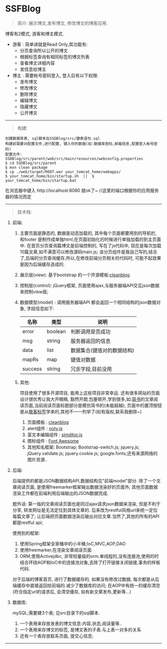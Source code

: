 # SSFBlog

> 简介:
    展示博文,发布博文, 修改博文的博客应用.
    
博客有2模式, 游客和博主模式.

- 游客 : 简单讲就是Read Only,其功能有:
    - 分页查询所以公开的博文 
    - 根据标签查询有相同标签的博文列表
    - 查看博文详细内容
    - 发信息给博主 
- 博主 : 需要帐号密码登入, 登入后有以下权限:
    - 发布博文
    - 修改博文
    - 删除博文
    - 编辑博文
    - 隐藏博文
    - 公开博文 
  

---
> 构建:
   
    创建数据库表, sql脚本在SSDBlog/src/建表语句.sql
    构建前需要对配置文件,进行配置, 键入你的数据(如:数据库密码,邮箱信息,配置登入帐号密码)
    配置文件: SSDBlog/src/parent/web/src/main/resources/webconfig.properties
    $ cd SSDBlog/src/parent
    $ mvn clean package
    $ cp ./web/target/ROOT.war your_tomcat_home/webapps/
    $ your_tomcat_home/bin/startup.sh  ||  $ your_tomcat_home/bin/startup.bat

 在浏览器中键入 http://localhost:8080 就ok了~           //这里的端口根据你的应用服务器的情况而定
 
 

---
> 技术栈:
1. 前端:
    1. 主要页面是静态的, 数据是动态加载的, 其中每个页面都要用到的导航栏, 和footer 是制作成单独html,在页面初始化的时候进行单独加载的到主页面中.
       在首页分页查询篇博文是前端控制的, 写在了js代码中, 现在是每次加载10篇文章,如不满意可以修改源码main.js; 该分页组件是我自己写的,结合了,后端的分页查询缓存,所以,在修改前端分页相关的代码时, 可能不起效果是因为后端缓存造成的.
    1. 展示层(view): 基于bootstrap 的一个开源模板:[cleanblog](https://github.com/deviodigital/cleanblog/)
    1. 控制层(control): jQuery框架, 页面使用ajax,与服务器端API交互json数据来控制view层;
    1. 数据模型(model) : 调用服务器端API 都会返回一个相同结构的json数据对象, 字段信息如下:
    
        名称 | 类型 | 说明
        ---|---|---
        error | boolean | 判断调用是否成功
        msg| string | 服务器返回的信息
        data | list | 数据集合(键值对的数据结构)
        mapRs | map | 键值对数据
        success| string | 冗余字段,目前没用
    1. 其他: 
        
        项目使用了很多开源项目, 能用上这些项目非常幸运.
        还有很多网站的页面设计很优秀让我大开眼睛, 豁然开朗,包塞顿开,学到很多,如:[简书](http://www.jianshu.com/)的文章阅读页面,当前阅读页面标题部分是模仿简书的(未能超越);
        页面中的置顶按钮是从[极客标签](http://www.gbtags.com/)学来的,其他不一一列举了(如有版权,联系我删除~)
        1. 页面模板 : [cleanblog](https://github.com/deviodigital/cleanblog/)
        1. alert组件 :  [noty.js](http://ned.im/noty) 
        1. 富文本编辑组件 :  [simditor.js](http://simditor.tower.im/) 
        1. 图标组件 :  [Font Awesome](http://fontawesome.io/)
        1. 其他知名框架: Bootstrap;
        Bootstrap-switch.js;
        jquery.js;
        jQuery.validate.js;
        jquery.cookie.js;
        google.fonts;还有来源网络的图片资源..
         
        
1. 后端:
    
    后端提供的都是JSON数据结构API,数据结构见"前端model"部分. 除了一个文章阅读页面, 是使用freemarker框架输出数据渲染好的页面外; 其他页面数据渲染工作都在前端利用后端输出的JSON数据完成.

    题外话: 第一版的文章阅读页面也是同过ajax请求json数据来渲染, 但是不利于分享, 转发网址是无法定位到具体文章的.
    后来改为restful风格url来统一定位每篇文章了; 让后端把页面数据渲染后输出对应文章.当然了,其他的所有的API都是restful api;
    
    使用到的框架:
    1. 使用Spring框架全家桶中的小半桶;IoC,MVC,AOP,DAO
    2. 使用freemarker,在渲染文章阅读页面
    3. ORM,使用Activejdbc, 非常轻量级的orm.单线程的,没有连接池,使用的时结合环绕AOP和IoC中的连接池对象,去除了打开链接关闭链接,事务的样板代码.
    
    对于后端的博客首页, 进行了数据缓存的, 如果没有修改过数据, 每次都是从后端缓存中直接返回给前端的.减少了数据库的访问; 在AOP中有统一的缓存清空(符合指定url的请求后, 会清空缓存, 如有新文章发布,更新等...)
    
1. 数据库:
    
     mySQL;需要建3个表; 见src目录下的sql脚本.
    1. 一个表用来存放发表的博文信息:内容,状态,阅读量等..
    2. 一个表用来存博文的标签, 是博文表的子表.与上表一对多的关系
    3. 还有一个表存放联系页面, 提交心信息;



       
---
